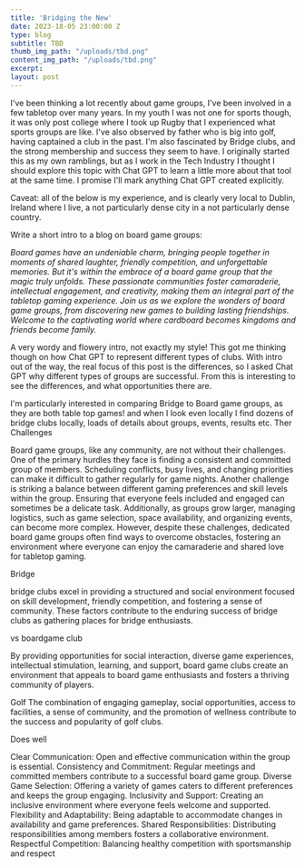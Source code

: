 ```yaml
---
title: 'Bridging the New'
date: 2023-18-05 23:00:00 Z
type: blog
subtitle: TBD
thumb_img_path: "/uploads/tbd.png"
content_img_path: "/uploads/tbd.png"
excerpt: 
layout: post
---
```


I've been thinking a lot recently about game groups, I've been involved in a few tabletop over many years. In my youth I was not one for sports though, it was only post college where I took up Rugby that I experienced what sports groups are like. I've also observed by father who is big into golf, having captained a club in the past. I'm also fascinated by Bridge clubs, and the strong membership and success they seem to have. I originally started this as my own ramblings, but as I work in the Tech Industry I thought I should explore this topic with Chat GPT to learn a little more about that tool at the same time. I promise I'll mark anything Chat GPT created explicitly.

Caveat: all of the below is my experience, and is clearly very local to Dublin, Ireland where I live, a not particularly dense city in a not particularly dense country.

Write a short intro to a blog on board game groups:

*Board games have an undeniable charm, bringing people together in moments of shared laughter, friendly competition, and unforgettable memories. But it's within the embrace of a board game group that the magic truly unfolds. These passionate communities foster camaraderie, intellectual engagement, and creativity, making them an integral part of the tabletop gaming experience. Join us as we explore the wonders of board game groups, from discovering new games to building lasting friendships. Welcome to the captivating world where cardboard becomes kingdoms and friends become family.*

A very wordy and flowery intro, not exactly my style! This got me thinking though on how Chat GPT to represent different types of clubs. With intro out of the way, the real focus of this post is the differences, so I asked Chat GPT why different types of groups are successful. From this is interesting to see the differences, and what opportunities there are.

I'm particularly interested in comparing Bridge to Board game groups, as they are both table top games! and when I look even locally I find dozens of bridge clubs locally, loads of details about groups, events, results etc. Ther
Challenges

Board game groups, like any community, are not without their challenges. One of the primary hurdles they face is finding a consistent and committed group of members. Scheduling conflicts, busy lives, and changing priorities can make it difficult to gather regularly for game nights. Another challenge is striking a balance between different gaming preferences and skill levels within the group. Ensuring that everyone feels included and engaged can sometimes be a delicate task. Additionally, as groups grow larger, managing logistics, such as game selection, space availability, and organizing events, can become more complex. However, despite these challenges, dedicated board game groups often find ways to overcome obstacles, fostering an environment where everyone can enjoy the camaraderie and shared love for tabletop gaming.


Bridge

bridge clubs excel in providing a structured and social environment focused on skill development, friendly competition, and fostering a sense of community. These factors contribute to the enduring success of bridge clubs as gathering places for bridge enthusiasts.

vs boardgame club

By providing opportunities for social interaction, diverse game experiences, intellectual stimulation, learning, and support, board game clubs create an environment that appeals to board game enthusiasts and fosters a thriving community of players.

Golf 
The combination of engaging gameplay, social opportunities, access to facilities, a sense of community, and the promotion of wellness contribute to the success and popularity of golf clubs.

Does well

Clear Communication: Open and effective communication within the group is essential.
Consistency and Commitment: Regular meetings and committed members contribute to a successful board game group.
Diverse Game Selection: Offering a variety of games caters to different preferences and keeps the group engaging.
Inclusivity and Support: Creating an inclusive environment where everyone feels welcome and supported.
Flexibility and Adaptability: Being adaptable to accommodate changes in availability and game preferences.
Shared Responsibilities: Distributing responsibilities among members fosters a collaborative environment.
Respectful Competition: Balancing healthy competition with sportsmanship and respect

<!--stackedit_data:
eyJoaXN0b3J5IjpbLTE4Mzk5NDk0MTBdfQ==
-->